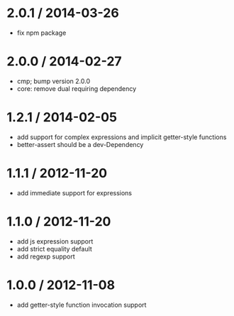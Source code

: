 
2.0.1 / 2014-03-26
==================

 * fix npm package

2.0.0 / 2014-02-27
==================

  * cmp; bump version 2.0.0
  * core: remove dual requiring dependency

1.2.1 / 2014-02-05
==================

 * add support for complex expressions and implicit getter-style functions
 * better-assert should be a dev-Dependency

1.1.1 / 2012-11-20
==================

  * add immediate support for expressions

1.1.0 / 2012-11-20
==================

  * add js expression support
  * add strict equality default
  * add regexp support

1.0.0 / 2012-11-08
==================

  * add getter-style function invocation support
